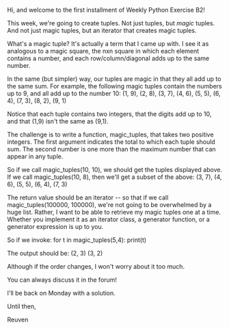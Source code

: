 Hi, and welcome to the first installment of Weekly Python Exercise B2!

This week, we're going to create tuples. Not just tuples, but *magic* tuples.  And not just magic tuples, but an
 iterator that creates magic tuples.

What's a magic tuple?  It's actually a term that I came up with. I see it as analogous to a magic square, the nxn 
square in which each element contains a number, and each row/column/diagonal adds up to the same number.

In the same (but simpler) way, our tuples are magic in that they all add up to the same sum.  For example, the 
following magic tuples contain the numbers up to 9, and all add up to the number 10:
    (1, 9), (2, 8), (3, 7), (4, 6), (5, 5), (6, 4), (7, 3), (8, 2), (9, 1)

Notice that each tuple contains two integers, that the digits add up to 10, and that (1,9) isn't the same as (9,1).

The challenge is to write a function, magic_tuples, that takes two positive integers. The first argument indicates the 
total to which each tuple should sum. The second number is one more than the maximum number that can appear in any 
tuple.

So if we call magic_tuples(10, 10), we should get the tuples displayed above. If we call magic_tuples(10, 8), then 
we'll get a subset of the above:
    (3, 7), (4, 6), (5, 5), (6, 4), (7, 3)

The return value should be an iterator -- so that if we call magic_tuples(100000, 100000), we're not going to be 
overwhelmed by a huge list. Rather, I want to be able to retrieve my magic tuples one at a time. Whether you implement 
it as an iterator class, a generator function, or a generator expression is up to you.

So if we invoke:
    for t in magic_tuples(5,4):
        print(t)

The output should be:
    (2, 3)
    (3, 2)

Although if the order changes, I won't worry about it too much.

You can always discuss it in the forum!

I'll be back on Monday with a solution.

Until then,

Reuven